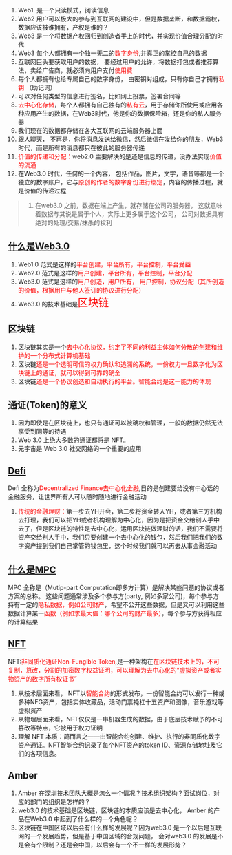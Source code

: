 1. Web1. 是一个只读模式，阅读信息
2. Web2 用户可以极大的参与到互联网的建设中，但是数据垄断，和数据霸权， 数据应该被谁拥有，产权是谁的？
3. Web3 是一个将数据产权回归到创造者手上的时代，并实现价值合理分配的时代
4. Web3 每个人都拥有一个独一无二的<font color="red">数字身份</font>,并真正的掌控自己的数据
5. 互联网巨头要获取用户的数据， 要经过用户的允许，将数据打包或者推荐算法，卖给广告商，就必须向用户支付<font color="red">使用费</font>
6. 每个人都拥有也给专属自己的数字身份， 由密钥对组成，只有你自己才拥有<font color="red">私钥</font> （助记词）
7. 可以对任何类型的信息进行签名，比如网上投票，签署合同等
8. <font color="red">去中心化存储</font>，每个人都拥有自己独有的<font color="red">私有云</font>，用于存储你所使用或应用各种应用产生的数据，在Web3时代，他是你的数据保险箱，还是你的私人服务器
9. 我们现在的数据都存储在各大互联网的云端服务器上面
10. 跟人聊天， 不再是，你将消息发送给微信，然后微信在发给你的朋友，Web3时代，而是所有的消息都只在彼此的服务器传递
11. <font color="red">价值的传递和分配：</font>web2.0 主要解决的是还是信息的传递，没办法实现<font color="red">价值的流通</font>
12. 在Web3.0 时代，任何的一个内容， 包括作品，图片，文字，语音等都是一个独立的数字账户，它与<font color="red">原创的作者的数字身份进行绑定</font>，内容的传播过程，就是价值的传递过程
> 1. 在web3.0 之前，数据在端上产生，就存储在公司的服务器， 这就意味着数据与其说是属于个人，实际上更多属于这个公司， 公司对数据具有绝对的处理/交易/抹杀的权利

## [什么是Web3.0](https://mp.weixin.qq.com/s/xMDNDXTeVM_MIsLTX0aQkw)
1. Web1.0 范式是这样的<font color="red">平台创建，平台所有，平台控制，平台受益</font>
2. Web2.0 范式是这样的<font color="red">用户创建，平台所有，平台控制，平台分配</font>
3. Web3.0 范式是这样的<font color="red">用户创造，用户所有， 用户控制，协议分配（其所创造的价值，根据用户与他人签订的协议进行分配）</font>
4. Web3.0 的技术基础是<font color="red" size=5>区块链</font>

## 区块链
1. 区块链其实是一个<font color="red">去中心化协议，约定了不同的利益主体如何分散的创建和维护的一个分布式计算机基础</font>
2. 区块链<font color="red">还是一个透明可信的权力确认和追溯的系统，一份权力一旦数字化为区块链上的通证，就可以得到可靠的确全</font>
3. 区块链<font color="red">还是一个协议创造和自动执行的平台。智能合约是这一能力的体现</font>

## 通证(Token)的意义
1. 因为即使是在区块链上，也只有通证可以被确权和管理，一般的数据仍然无法享受到同等的待遇
2. Web 3.0 上绝大多数的通证都将是 NFT。
3. 元宇宙是 Web 3.0 社交网络的一个重要的应用

## [Defi](https://baijiahao.baidu.com/s?id=1708938510952811938&wfr=spider&for=pc)
Defi 全称为<font color=red>Decentralized Finance去中心化金融</font>,目的是创建要给没有中心话的金融服务，让世界所有人可以随时随地进行金融活动
1. <font color=red>传统的金融理财：</font>第一步去YH开会，第二步将资金转入YH，或者第三方机构去打理，我们可以把YH或者机构理解为中心化，因为是把资金交给别人手中去了，但是区块链的特性是去中心化，运用区块链做理财的话，我们不需要将资产交给别人手中，我们只要创建一个去中心化的钱包，然后我们把我们的数字资产提到我们自己掌管的钱包里，这个时候我们就可以再去从事金融活动

## [什么是MPC](https://blog.csdn.net/weixin_44282220/article/details/120030022)
MPC 全称是（Mutip-part Computation即多方计算）是解决某些问题的协议或者方案的总称。
这些问题通常涉及多个参与方(party, 例如多家公司)，每个参与方持有一定的<font color=red>隐私数据，例如公司财产</font>，希望不公开这些数据，但是又可以利用这些数据计算某一<font color=red>函数（例如求最大值：哪个公司的财产最多）</font>，每个参与方获得相应的计算结果

## [NFT](http://www.woshipm.com/it/5428974.html)
NFT:<font color=red>非同质化通证Non-Fungible Token</font>,是一种架构在<font color=red>在区块链技术上的，不可复制，篡改，分割的加密数字权益证明，可以理解为去中心化的“虚拟资产或者实物资产的数字所有权证书”</font>
1. 从技术层面来看， NFT以<font color=red>智能合约</font>的形式发布，一份智能合约可以发行一种或多种NFG资产，包括实体收藏品，活动门票扽杠十五资产和图像，音乐游戏等虚拟资产
2. 从物理层面来看，NFT仅仅是一串机器生成的数据，由于底层技术赋予的不可篡改等特点，它被用于权力证明
3. 理解 NFT 本质：简而言之——由智能合约创建、维护、执行的非同质化数字资产通证。NFT智能合约记录了每个NFT资产的token ID、资源存储地址及它们的各项信息。
## Amber
1. Amber 在深圳技术团队大概是怎么一个情况？技术组织架构？面试岗位，对应的部门的组织是怎样的？
1. web3.0 的技术基础是区块链，区块链的本质应该是去中心化， Amber 的产品在Web3.0 中起到了什么样的一个角色呢？
2. 区块链在中国区域以后会有什么样的发展呢？因为web3.0 是一个以后是互联网的一个发展趋势，但是基于中国区域的合规问题， 会对web3.0 的发展是不是会有个限制？还是会中国，以后会有一个不一样的发展形势？
